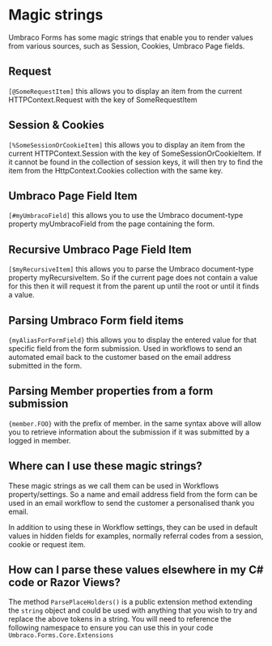 # Magic strings
Umbraco Forms has some magic strings that enable you to render values from various sources, such as Session, Cookies, Umbraco Page fields.

## Request
`[@SomeRequestItem]` this allows you to display an item from the current HTTPContext.Request with the key of SomeRequestItem

## Session & Cookies
`[%SomeSessionOrCookieItem]` this allows you to display an item from the current HTTPContext.Session with the key of SomeSessionOrCookieItem. If it cannot be found in the collection of session keys, it will then try to find the item from the HttpContext.Cookies collection with the same key.

## Umbraco Page Field Item
`[#myUmbracoField]` this allows you to use the Umbraco document-type property myUmbracoField from the page containing the form.

## Recursive Umbraco Page Field Item
`[$myRecursiveItem]` this allows you to parse the Umbraco document-type property myRecursiveItem. So if the current page does not contain a value for this then it will request it from the parent up until the root or until it finds a value.

## Parsing Umbraco Form field items
`{myAliasForFormField}` this allows you to display the entered value for that specific field from the form submission. Used in workflows to send an automated email back to the customer based on the email address submitted in the form.

## Parsing Member properties from a form submission
`{member.FOO}` with the prefix of member. in the same syntax above will allow you to retrieve information about the submission if it was submitted by a logged in member.

## Where can I use these magic strings?
These magic strings as we call them can be used in Workflows property/settings. So a name and email address field from the form can be used in an email workflow to send the customer a personalised thank you email.

In addition to using these in Workflow settings, they can be used in default values in hidden fields for examples, normally referral codes from a session, cookie or request item.

## How can I parse these values elsewhere in my C# code or Razor Views?
The method `ParsePlaceHolders()` is a public extension method extending the `string` object and could be used with anything that you wish to try and replace the above tokens in a string.
You will need to reference the following namespace to ensure you can use this in your code `Umbraco.Forms.Core.Extensions`
